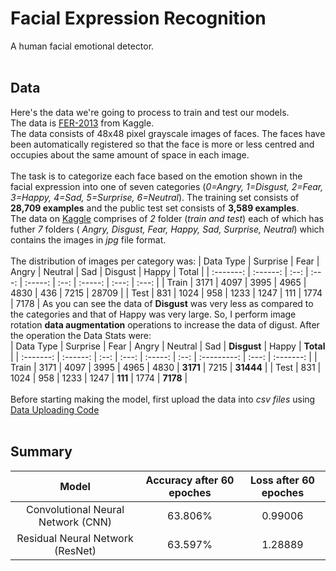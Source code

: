 # Facial Expression Recognition
A human facial emotional detector.<br>
<br>
## Data 
Here's the data we're going to process to train and test our models.<br>
The data is [FER-2013](https://www.kaggle.com/msambare/fer2013) from Kaggle.
<br>
The data consists of 48x48 pixel grayscale images of faces. The faces have been automatically registered so that the face is more or less centred and occupies about the same amount of space in each image.<br>
<br>
The task is to categorize each face based on the emotion shown in the facial expression into one of seven categories (*0=Angry, 1=Disgust, 2=Fear, 3=Happy, 4=Sad, 5=Surprise, 6=Neutral*). The training set consists of **28,709 examples** and the public test set consists of **3,589 examples**.
<br>
The data on [Kaggle](https://www.kaggle.com/msambare/fer2013) comprises of *2* folder (*train and test*) each of which has futher *7* folders ( *Angry, Disgust, Fear, Happy, Sad, Surprise, Neutral*) which contains the images in *jpg* file format.<br>
<br>
The distribution of images per category was:
| Data Type | Surprise | Fear | Angry | Neutral | Sad  | Disgust | Happy | Total |
| :-------: | :------: | :--: | :---: | :-----: | :--: | :-----: | :---: | :---: |
| Train     | 3171     | 4097 | 3995  | 4965    | 4830 | 436     | 7215  | 28709 |
| Test      | 831      | 1024 | 958   | 1233    | 1247 | 111     | 1774  | 7178  |
As you can see the data of **Disgust** was very less as compared to the categories and that of Happy was very large. So, I perform image rotation **data augmentation** operations to increase the data of digust. After the operation the Data Stats were:
<br>
| Data Type | Surprise | Fear | Angry | Neutral | Sad  | **Disgust** | Happy | **Total** |
| :-------: | :------: | :--: | :---: | :-----: | :--: | :---------: | :---: | :-------: |
| Train     | 3171     | 4097 | 3995  | 4965    | 4830 | **3171**    | 7215  | **31444** |
| Test      | 831      | 1024 | 958   | 1233    | 1247 | **111**     | 1774  | **7178**  |
<br>
<br>
Before starting making the model, first upload the data into *csv files* using [Data Uploading Code](https://github.com/dochimekashiariri/Facial-Expression-Recognition/blob/master/data_uploading.ipynb)<br>
<br>
## Summary
| Model                                   |      Accuracy after 60 epoches     | Loss after 60 epoches |
| :-------------------------------------: | :--------------------------------: | :-------------------: |
|Convolutional Neural Network (CNN)       | 63.806%                            | 0.99006               |
|Residual Neural Network (ResNet)         | 63.597%                            | 1.28889               |

